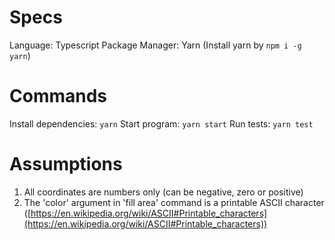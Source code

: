 # Specs

Language: Typescript
Package Manager: Yarn (Install yarn by `npm i -g yarn`)

# Commands

Install dependencies: `yarn`
Start program: `yarn start`
Run tests: `yarn test`

# Assumptions

1. All coordinates are numbers only (can be negative, zero or positive)
1. The 'color' argument in 'fill area' command is a printable ASCII character ([https://en.wikipedia.org/wiki/ASCII#Printable_characters](https://en.wikipedia.org/wiki/ASCII#Printable_characters))
